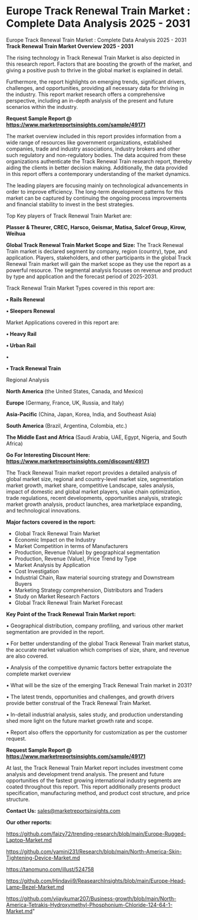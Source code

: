 # Europe Track Renewal Train Market : Complete Data Analysis 2025 - 2031
Europe Track Renewal Train Market : Complete Data Analysis 2025 - 2031
<Strong> Track Renewal Train Market Overview 2025 - 2031</strong>

The rising technology in Track Renewal Train Market is also depicted in this research report. Factors that are boosting the growth of the market, and giving a positive push to thrive in the global market is explained in detail.

Furthermore, the report highlights on emerging trends, significant drivers, challenges, and opportunities, providing all necessary data for thriving in the industry. This report market research offers a comprehensive perspective, including an in-depth analysis of the present and future scenarios within the industry.

<strong>Request Sample Report @ <a href=https://www.marketreportsinsights.com/sample/49171>https://www.marketreportsinsights.com/sample/49171</a></strong>

The market overview included in this report provides information from a wide range of resources like government organizations, established companies, trade and industry associations, industry brokers and other such regulatory and non-regulatory bodies. The data acquired from these organizations authenticate the Track Renewal Train research report, thereby aiding the clients in better decision making. Additionally, the data provided in this report offers a contemporary understanding of the market dynamics.

The leading players are focusing mainly on technological advancements in order to improve efficiency. The long-term development patterns for this market can be captured by continuing the ongoing process improvements and financial stability to invest in the best strategies.

Top Key players of Track Renewal Train Market are:

<strong>Plasser & Theurer, CREC, Harsco, Geismar, Matisa, Salcef Group, Kirow, Weihua</strong>

<strong><b>Global Track Renewal Train Market Scope and Size:</b></strong>
The Track Renewal Train market is declared segment by company, region (country), type, and application. Players, stakeholders, and other participants in the global Track Renewal Train market will gain the market scope as they use the report as a powerful resource. The segmental analysis focuses on revenue and product by type and application and the forecast period of 2025-2031.

Track Renewal Train Market Types covered in this report are:

<strong>•  Rails Renewal

•  Sleepers Renewal</strong>

Market Applications covered in this report are:

<strong>•  Heavy Rail

•  Urban Rail

•  

•  Track Renewal Train</strong> 

Regional Analysis

<strong>North America</strong> (the United States, Canada, and Mexico)

<strong>Europe</strong> (Germany, France, UK, Russia, and Italy)

<strong>Asia-Pacific</strong> (China, Japan, Korea, India, and Southeast Asia)

<strong>South America</strong> (Brazil, Argentina, Colombia, etc.)

<strong>The Middle East and Africa</strong> (Saudi Arabia, UAE, Egypt, Nigeria, and South Africa)

<strong>Go For Interesting Discount Here: <a href=https://www.marketreportsinsights.com/discount/49171>https://www.marketreportsinsights.com/discount/49171</a></strong>

The Track Renewal Train market report provides a detailed analysis of global market size, regional and country-level market size, segmentation market growth, market share, competitive Landscape, sales analysis, impact of domestic and global market players, value chain optimization, trade regulations, recent developments, opportunities analysis, strategic market growth analysis, product launches, area marketplace expanding, and technological innovations.

<strong><b>Major factors covered in the report:</b></strong>
<ul>
  <li>Global Track Renewal Train Market </li>
  <li>Economic Impact on the Industry</li>
  <li>Market Competition in terms of Manufacturers</li>
  <li>Production, Revenue (Value) by geographical segmentation</li>
  <li>Production, Revenue (Value), Price Trend by Type</li>
  <li>Market Analysis by Application</li>
  <li>Cost Investigation</li>
  <li>Industrial Chain, Raw material sourcing strategy and Downstream Buyers</li>
  <li>Marketing Strategy comprehension, Distributors and Traders</li>
  <li>Study on Market Research Factors</li>
  <li>Global Track Renewal Train Market Forecast</li>
</ul>

<strong><b>Key Point of the Track Renewal Train Market report:</b></strong>

• Geographical distribution, company profiling, and various other market segmentation are provided in the report.

• For better understanding of the global Track Renewal Train market status, the accurate market valuation which comprises of size, share, and revenue are also covered.

• Analysis of the competitive dynamic factors better extrapolate the complete market overview

• What will be the size of the emerging Track Renewal Train market in 2031?

• The latest trends, opportunities and challenges, and growth drivers provide better construal of the Track Renewal Train Market.

• In-detail industrial analysis, sales study, and production understanding shed more light on the future market growth rate and scope.

• Report also offers the opportunity for customization as per the customer request.

<strong>Request Sample Report @ <a href=https://www.marketreportsinsights.com/sample/49171>https://www.marketreportsinsights.com/sample/49171</a></strong>

At last, the Track Renewal Train Market report includes investment come analysis and development trend analysis. The present and future opportunities of the fastest growing international industry segments are coated throughout this report. This report additionally presents product specification, manufacturing method, and product cost structure, and price structure.

<strong>Contact Us:</strong>
sales@marketreportsinsights.com

<strong>Our other reports:</strong>

<a href=https://github.com/faizy72/trending-research/blob/main/Europe-Rugged-Laptop-Market.md>https://github.com/faizy72/trending-research/blob/main/Europe-Rugged-Laptop-Market.md</a>

<a href=https://github.com/yamini231/Research/blob/main/North-America-Skin-Tightening-Device-Market.md>https://github.com/yamini231/Research/blob/main/North-America-Skin-Tightening-Device-Market.md</a>

<a href=https://tanomuno.com/illust/524758>https://tanomuno.com/illust/524758</a>

<a href=https://github.com/Hindavii9/ReasearchInsights/blob/main/Europe-Head-Lamp-Bezel-Market.md>https://github.com/Hindavii9/ReasearchInsights/blob/main/Europe-Head-Lamp-Bezel-Market.md</a>

<a href=https://github.com/vijaykumar207/Business-growth/blob/main/North-America-Tetrakis-Hydroxymethyl-Phosphonium-Chloride-124-64-1-Market.md>https://github.com/vijaykumar207/Business-growth/blob/main/North-America-Tetrakis-Hydroxymethyl-Phosphonium-Chloride-124-64-1-Market.md</a>"
